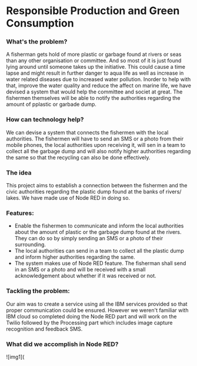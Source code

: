# Responsible Production and Green Consumption


### What's the problem?
A fisherman gets hold of more plastic or garbage found at rivers or seas than any other organisation or committee. And so most of it is just found lying around until someone takes up the initiative. This could cause a time lapse and might result in further danger to aqua life as well as increase in water related diseases due to increased water pollution. Inorder to help with that, improve the water quality and reduce the affect on marine life, we have devised a system that would help the committee and societ at great. The fishermen themselves will be able to notify the authorities regarding the amount of pplastic or garbade dump.

### How can technology help?
We can devise a system that connects the fishermen with the local authorities. The fishermen will have to send an SMS or a photo from their mobile phones, the local authorities upon receiving it, will sen in a team to collect all the garbage dump and will also notify higher authorities regarding the same so that the recycling can also be done effectively.

### The idea
This project aims to establish a connection between the fishermen and the civic authorities regarding the plastic dump found at the banks of rivers/ lakes. We have made use of Node RED in doing so.

### Features:
* Enable the fishermen to communicate and inform the local authorities about the amount of plastic or the garbage dump found at the rivers. They can do so by simply sending an SMS or a photo of their surrounding. 
* The local authorities can send in a team to collect all the plastic dump and inform higher authorities regarding the same. 
* The system makes use of Node RED feature. The fisherman shall send in an SMS or a photo and will be received with a small acknowledgement about whether if it was received or not. 

### Tackling the problem:
Our aim was to create a service using all the IBM services provided so that proper communication could be ensured. However we weren't familiar with IBM cloud so completed doing the Node RED part and will work on the Twilio followed by the Processing part which includes image capture recognition and feedback SMS. 

### What did we accomplish in Node RED?
![img1](
